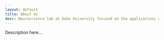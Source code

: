 ```yaml
---
layout: default
title: About Us
desc: Neuroscience lab at Duke University focused on the applications of machine learning to brain data
---
```


Description here...